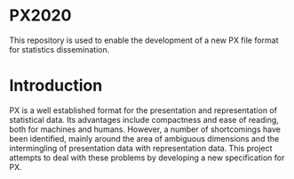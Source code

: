 # PX2020
This repository is used to enable the development of a new PX file format for statistics dissemination. 

# Introduction
PX is a well established format for the presentation and representation of statistical data. Its advantages include compactness and ease of reading, both for machines
and humans. However, a number of shortcomings have been identified, mainly around the area of ambiguous dimensions and the intermingling of presentation data with representation 
data.
This project attempts to deal with these problems by developing a new specification for PX.
